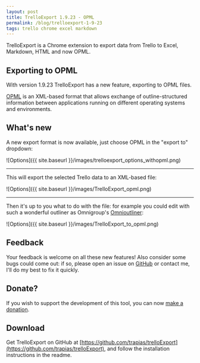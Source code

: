 ```yaml
---
layout: post
title: TrelloExport 1.9.23 - OPML
permalink: /blog/trelloexport-1-9-23
tags: trello chrome excel markdown
---
```


TrelloExport is a Chrome extension to export data from Trello to Excel, Markdown, HTML and now OPML.

## Exporting to OPML
With version 1.9.23 TrelloExport has a new feature, exporting to OPML files.
 	
[OPML](https://dev.opml.org/) is an XML-based format that allows exchange of outline-structured information between applications running on different operating systems and environments.

## What's new
A new export format is now available, just choose OPML in the "export to" dropdown:

![Options]({{ site.baseurl }}/images/trelloexport_options_withopml.png)

----

This will export the selected Trello data to an XML-based file:

![Options]({{ site.baseurl }}/images/TrelloExport_opml.png)

----

Then it's up to you what to do with the file: for example you could edit with such a wonderful outliner as Omnigroup's [Omnioutliner](https://www.omnigroup.com/omnioutliner):

![Options]({{ site.baseurl }}/images/TrelloExport_to_opml.png)


## Feedback
Your feedback is welcome on all these new features! Also consider some bugs could come out: if so, please open an issue on [GitHub](https://github.com/trapias/trelloExport/issues) or contact me, I'll do my best to fix it quickly.

## Donate?
If you wish to support the development of this tool, you can now [make a donation](https://trapias.github.io/donate/).

## Download
Get TrelloExport on GitHub at [https://github.com/trapias/trelloExport](https://github.com/trapias/trelloExport), and follow the installation instructions in the readme.
